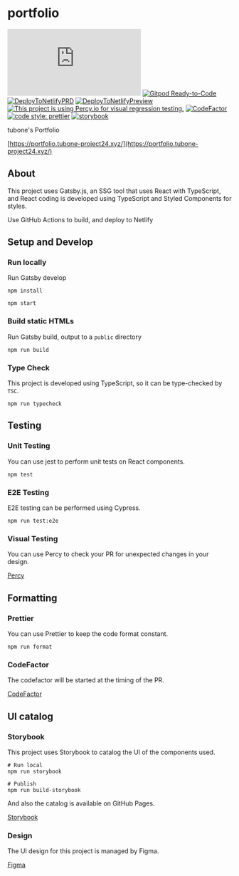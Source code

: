 # portfolio
[![Twitter URL](https://img.shields.io/twitter/url/https/portfolio.tubone-project24.xyz?style=social)](https://twitter.com/intent/tweet?text=LikeThis:&url=https%3A%2F%2Fportfolio.tubone-project24.xyz)
[![Gitpod Ready-to-Code](https://img.shields.io/badge/Gitpod-Ready--to--Code-blue?logo=gitpod)](https://gitpod.io/#https://github.com/tubone24/portfolio) 
[![DeployToNetlifyPRD](https://github.com/tubone24/portfolio/workflows/DeployToNetlifyPRD/badge.svg)](https://github.com/tubone24/portfolio/actions/workflows/deploy.yml)
[![DeployToNetlifyPreview](https://github.com/tubone24/portfolio/actions/workflows/previewDeploy.yml/badge.svg)](https://github.com/tubone24/portfolio/actions/workflows/previewDeploy.yml)
[![This project is using Percy.io for visual regression testing.](https://percy.io/static/images/percy-badge.svg)](https://percy.io/d0b9144f/portfolio)
[![CodeFactor](https://www.codefactor.io/repository/github/tubone24/portfolio/badge)](https://www.codefactor.io/repository/github/tubone24/portfolio)
[![code style: prettier](https://img.shields.io/badge/code_style-prettier-ff69b4.svg?logo=prettier)](https://github.com/prettier/prettier)
[![storybook](https://raw.githubusercontent.com/storybookjs/brand/master/badge/badge-storybook.svg)](https://tubone24.github.io/portfolio/sb/?path=/story/example-introduction--page)

tubone's Portfolio

[https://portfolio.tubone-project24.xyz/](https://portfolio.tubone-project24.xyz/)

## About

This project uses Gatsby.js, an SSG tool that uses React with TypeScript, and React coding is developed using TypeScript and Styled Components for styles.

Use GitHub Actions to build, and deploy to Netlify

## Setup and Develop

### Run locally

Run Gatsby develop

```
npm install

npm start
```

### Build static HTMLs

Run Gatsby build, output to a `public` directory

```
npm run build
```

### Type Check

This project is developed using TypeScript, so it can be type-checked by `TSC`.

```
npm run typecheck
```

## Testing

### Unit Testing

You can use jest to perform unit tests on React components.

```
npm test
```

### E2E Testing

E2E testing can be performed using Cypress.

```
npm run test:e2e
```

### Visual Testing

You can use Percy to check your PR for unexpected changes in your design.

[Percy](https://percy.io/d0b9144f/portfolio)

## Formatting

### Prettier

You can use Prettier to keep the code format constant.

```
npm run format
```

### CodeFactor

The codefactor will be started at the timing of the PR.

[CodeFactor](https://www.codefactor.io/repository/github/tubone24/portfolio)

## UI catalog

### Storybook

This project uses Storybook to catalog the UI of the components used.

```
# Run local
npm run storybook

# Publish
npm run build-storybook
```

And also the catalog is available on GitHub Pages.

[Storybook](https://tubone24.github.io/portfolio/sb/?path=/story/example-introduction--page)

### Design

The UI design for this project is managed by Figma.

[Figma](https://www.figma.com/file/ay3SORZ5aWVpZQov8ewrcL/portfolio?node-id=0%3A1)
